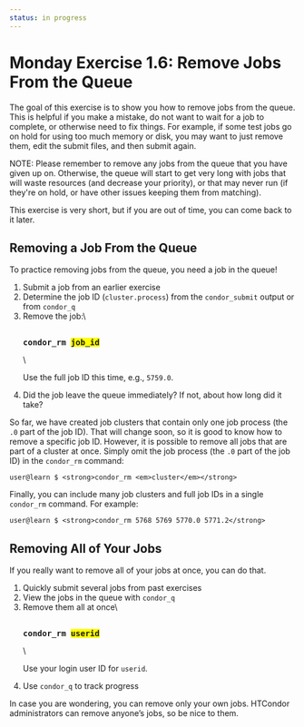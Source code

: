 ```yaml
---
status: in progress
---
```


<style type="text/css"> pre em { font-style: normal; background-color: yellow; } pre strong { font-style: normal; font-weight: bold; color: \#008; } </style>

Monday Exercise 1.6: Remove Jobs From the Queue
===============================================

The goal of this exercise is to show you how to remove jobs from the queue. This is helpful if you make a mistake, do not want to wait for a job to complete, or otherwise need to fix things. For example, if some test jobs go on hold for using too much memory or disk, you may want to just remove them, edit the submit files, and then submit again.

NOTE: Please remember to remove any jobs from the queue that you have given up on. Otherwise, the queue will start to get very long with jobs that will waste resources (and decrease your priority), or that may never run (if they're on hold, or have other issues keeping them from matching).

This exercise is very short, but if you are out of time, you can come back to it later.

Removing a Job From the Queue
-----------------------------

To practice removing jobs from the queue, you need a job in the queue!

1.  Submit a job from an earlier exercise
2.  Determine the job ID (`cluster.process`) from the `condor_submit` output or from `condor_q`
3.  Remove the job:\\ <pre class="screen"><span class="twiki-macro UCL_PROMPT_SHORT"></span> **condor\_rm *job\_id***</pre>\\ <p>Use the full job ID this time, e.g., `5759.0`.</p>
4.  Did the job leave the queue immediately? If not, about how long did it take?

So far, we have created job clusters that contain only one job process (the `.0` part of the job ID). That will change soon, so it is good to know how to remove a specific job ID. However, it is possible to remove all jobs that are part of a cluster at once. Simply omit the job process (the `.0` part of the job ID) in the `condor_rm` command:

``` console
user@learn $ <strong>condor_rm <em>cluster</em></strong>
```

Finally, you can include many job clusters and full job IDs in a single `condor_rm` command. For example:

``` console
user@learn $ <strong>condor_rm 5768 5769 5770.0 5771.2</strong>
```

Removing All of Your Jobs
-------------------------

If you really want to remove all of your jobs at once, you can do that.

1.  Quickly submit several jobs from past exercises
2.  View the jobs in the queue with `condor_q`
3.  Remove them all at once\\ <pre class="screen"><span class="twiki-macro UCL_PROMPT_SHORT"></span> **condor\_rm *userid***</pre>\\ <p>Use your login user ID for `userid`.</p>
4.  Use `condor_q` to track progress

In case you are wondering, you can remove only your own jobs. HTCondor administrators can remove anyone’s jobs, so be nice to them.


